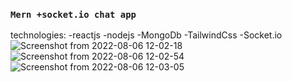 ### `Mern +socket.io chat app`
technologies:
-reactjs
-nodejs
-MongoDb
-TailwindCss
-Socket.io
![Screenshot from 2022-08-06 12-02-18](https://user-images.githubusercontent.com/46073342/183246255-9812e2b0-5769-475d-80e4-1a2b5b81e0d5.png)
![Screenshot from 2022-08-06 12-02-54](https://user-images.githubusercontent.com/46073342/183246284-d4b2c08f-3dd7-4b53-b38f-187ed5c5a594.png)
![Screenshot from 2022-08-06 12-03-05](https://user-images.githubusercontent.com/46073342/183246287-499263d1-0d57-48b6-930c-da38e3433c39.png)
